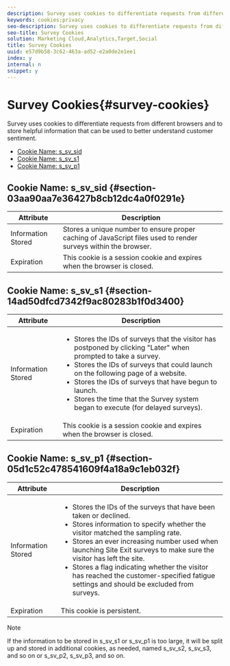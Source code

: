 ```yaml
---
description: Survey uses cookies to differentiate requests from different browsers and to store helpful information that can be used to better understand customer sentiment.
keywords: cookies;privacy
seo-description: Survey uses cookies to differentiate requests from different browsers and to store helpful information that can be used to better understand customer sentiment.
seo-title: Survey Cookies
solution: Marketing Cloud,Analytics,Target,Social
title: Survey Cookies
uuid: e57d9b58-3c62-463a-ad52-e2a0de2e1ee1
index: y
internal: n
snippet: y
---
```


# Survey Cookies{#survey-cookies}

Survey uses cookies to differentiate requests from different browsers and to store helpful information that can be used to better understand customer sentiment.

* [Cookie Name: s_sv_sid](../cookies-overview/cookies-survey.md#section-03aa90aa7e36427b8cb12dc4a0f0291e) 
* [Cookie Name: s_sv_s1](../cookies-overview/cookies-survey.md#section-14ad50dfcd7342f9ac80283b1f0d3400) 
* [Cookie Name: s_sv_p1](../cookies-overview/cookies-survey.md#section-05d1c52c478541609f4a18a9c1eb032f)

## Cookie Name: s_sv_sid {#section-03aa90aa7e36427b8cb12dc4a0f0291e}

|  Attribute  | Description  |
|---|---|
|  Information Stored  | Stores a unique number to ensure proper caching of JavaScript files used to render surveys within the browser.  |
|  Expiration  | This cookie is a session cookie and expires when the browser is closed.  |

## Cookie Name: s_sv_s1 {#section-14ad50dfcd7342f9ac80283b1f0d3400}

<table id="table_6835D64C5D464A049F576621F2BE3FAD"> 
 <thead> 
  <tr> 
   <th colname="col1" class="entry"> Attribute </th> 
   <th colname="col2" class="entry"> Description </th> 
  </tr> 
 </thead>
 <tbody> 
  <tr> 
   <td colname="col1"> Information Stored </td> 
   <td colname="col2"> <p> 
     <ul id="ul_350369AFBEFF49938026D7D25D012A88"> 
      <li id="li_EA3D03382BFA474B802D1EE2054FABDB">Stores the IDs of surveys that the visitor has postponed by clicking "Later" when prompted to take a survey. </li> 
      <li id="li_6111E8D568D64D7CBFB906046134025C"> Stores the IDs of surveys that could launch on the following page of a website. </li> 
      <li id="li_A16519F487654435B50577DA08654E70">Stores the IDs of surveys that have begun to launch. </li> 
      <li id="li_8322C91846AB4A65B277C435D61660BF">Stores the time that the Survey system began to execute (for delayed surveys). </li> 
     </ul> </p> </td> 
  </tr> 
  <tr> 
   <td colname="col1"> Expiration </td> 
   <td colname="col2"> This cookie is a session cookie and expires when the browser is closed. </td> 
  </tr> 
 </tbody> 
</table>

## Cookie Name: s_sv_p1 {#section-05d1c52c478541609f4a18a9c1eb032f}

<table id="table_8F6CC83D32D54BEE99884318AD126C98"> 
 <thead> 
  <tr> 
   <th colname="col1" class="entry"> Attribute </th> 
   <th colname="col2" class="entry"> Description </th> 
  </tr> 
 </thead>
 <tbody> 
  <tr> 
   <td colname="col1"> Information Stored </td> 
   <td colname="col2"> <p> 
     <ul id="ul_A2717AD89DA540468963E9E7FBD382D5"> 
      <li id="li_21B0165911C74BA796111E9C93142B95">Stores the IDs of the surveys that have been taken or declined. </li> 
      <li id="li_DD966285CAE7438C9E43AFC4E91569F8">Stores information to specify whether the visitor matched the sampling rate. </li> 
      <li id="li_27BD16FE78BC46C3846BFFE4DF65BCB3">Stores an ever increasing number used when launching Site Exit surveys to make sure the visitor has left the site. </li> 
      <li id="li_0C9FF8939615407BB9A0DB24C7C31CE6">Stores a flag indicating whether the visitor has reached the customer-specified fatigue settings and should be excluded from surveys. </li> 
     </ul> </p> </td> 
  </tr> 
  <tr> 
   <td colname="col1"> Expiration </td> 
   <td colname="col2"> This cookie is persistent. </td> 
  </tr> 
 </tbody> 
</table>

<a id="section_488AFFB899004968A2479B2423E6EEB7"></a>

>[!NOTE]
>
>If the information to be stored in s_sv_s1 or s_sv_p1 is too large, it will be split up and stored in additional cookies, as needed, named s_sv_s2, s_sv_s3, and so on or s_sv_p2, s_sv_p3, and so on.

